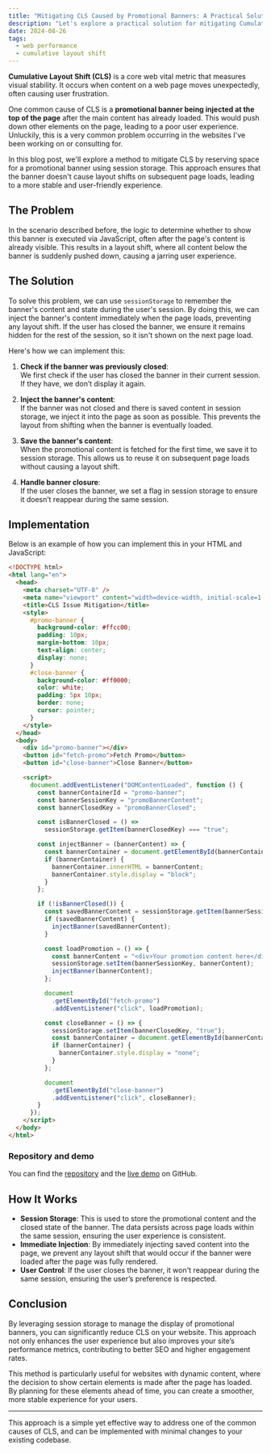 ```yaml
---
title: "Mitigating CLS Caused by Promotional Banners: A Practical Solution"
description: "Let's explore a practical solution for mitigating Cumulative Layout Shift (CLS) caused by promotional banners on websites. It explains how to prevent unexpected layout shifts by using sessionStorage to remember the banner's content and display state across page loads."
date: 2024-08-26
tags:
  - web performance
  - cumulative layout shift
---
```


**Cumulative Layout Shift (CLS)** is a core web vital metric that measures visual stability. It occurs when content on a web page moves unexpectedly, often causing user frustration. 

One common cause of CLS is a **promotional banner being injected at the top of the page** after the main content has already loaded. This would push down other elements on the page, leading to a poor user experience. Unluckily, this is a very common problem occurring in the websites I've been working on or consulting for.

In this blog post, we'll explore a method to mitigate CLS by reserving space for a promotional banner using session storage. This approach ensures that the banner doesn't cause layout shifts on subsequent page loads, leading to a more stable and user-friendly experience.

## The Problem

In the scenario described before, the logic to determine whether to show this banner is executed via JavaScript, often after the page's content is already visible. This results in a layout shift, where all content below the banner is suddenly pushed down, causing a jarring user experience.

## The Solution

To solve this problem, we can use `sessionStorage` to remember the banner's content and state during the user's session. By doing this, we can inject the banner's content immediately when the page loads, preventing any layout shift. If the user has closed the banner, we ensure it remains hidden for the rest of the session, so it isn't shown on the next page load.

Here's how we can implement this:

1. **Check if the banner was previously closed**:<br>We first check if the user has closed the banner in their current session. If they have, we don’t display it again.

2. **Inject the banner's content**:<br>If the banner was not closed and there is saved content in session storage, we inject it into the page as soon as possible. This prevents the layout from shifting when the banner is eventually loaded.

3. **Save the banner's content**:<br>When the promotional content is fetched for the first time, we save it to session storage. This allows us to reuse it on subsequent page loads without causing a layout shift.

4. **Handle banner closure**:<br>If the user closes the banner, we set a flag in session storage to ensure it doesn’t reappear during the same session.

## Implementation

Below is an example of how you can implement this in your HTML and JavaScript:

```html
<!DOCTYPE html>
<html lang="en">
  <head>
    <meta charset="UTF-8" />
    <meta name="viewport" content="width=device-width, initial-scale=1.0" />
    <title>CLS Issue Mitigation</title>
    <style>
      #promo-banner {
        background-color: #ffcc00;
        padding: 10px;
        margin-bottom: 10px;
        text-align: center;
        display: none;
      }
      #close-banner {
        background-color: #ff0000;
        color: white;
        padding: 5px 10px;
        border: none;
        cursor: pointer;
      }
    </style>
  </head>
  <body>
    <div id="promo-banner"></div>
    <button id="fetch-promo">Fetch Promo</button>
    <button id="close-banner">Close Banner</button>

    <script>
      document.addEventListener("DOMContentLoaded", function () {
        const bannerContainerId = "promo-banner";
        const bannerSessionKey = "promoBannerContent";
        const bannerClosedKey = "promoBannerClosed";

        const isBannerClosed = () =>
          sessionStorage.getItem(bannerClosedKey) === "true";

        const injectBanner = (bannerContent) => {
          const bannerContainer = document.getElementById(bannerContainerId);
          if (bannerContainer) {
            bannerContainer.innerHTML = bannerContent;
            bannerContainer.style.display = "block";
          }
        };

        if (!isBannerClosed()) {
          const savedBannerContent = sessionStorage.getItem(bannerSessionKey);
          if (savedBannerContent) {
            injectBanner(savedBannerContent);
          }

          const loadPromotion = () => {
            const bannerContent = "<div>Your promotion content here</div>";
            sessionStorage.setItem(bannerSessionKey, bannerContent);
            injectBanner(bannerContent);
          };

          document
            .getElementById("fetch-promo")
            .addEventListener("click", loadPromotion);

          const closeBanner = () => {
            sessionStorage.setItem(bannerClosedKey, "true");
            const bannerContainer = document.getElementById(bannerContainerId);
            if (bannerContainer) {
              bannerContainer.style.display = "none";
            }
          };

          document
            .getElementById("close-banner")
            .addEventListener("click", closeBanner);
        }
      });
    </script>
  </body>
</html>
```

### Repository and demo

You can find the [repository](https://github.com/verlok/cls-issue-promotional-banner-mitigation/) and the [live demo](https://verlok.github.io/cls-issue-promotional-banner-mitigation/) on GitHub.


## How It Works

- **Session Storage**: This is used to store the promotional content and the closed state of the banner. The data persists across page loads within the same session, ensuring the user experience is consistent.
- **Immediate Injection**: By immediately injecting saved content into the page, we prevent any layout shift that would occur if the banner were loaded after the page was fully rendered.
- **User Control**: If the user closes the banner, it won't reappear during the same session, ensuring the user’s preference is respected.

## Conclusion

By leveraging session storage to manage the display of promotional banners, you can significantly reduce CLS on your website. This approach not only enhances the user experience but also improves your site’s performance metrics, contributing to better SEO and higher engagement rates.

This method is particularly useful for websites with dynamic content, where the decision to show certain elements is made after the page has loaded. By planning for these elements ahead of time, you can create a smoother, more stable experience for your users.

---

This approach is a simple yet effective way to address one of the common causes of CLS, and can be implemented with minimal changes to your existing codebase.
